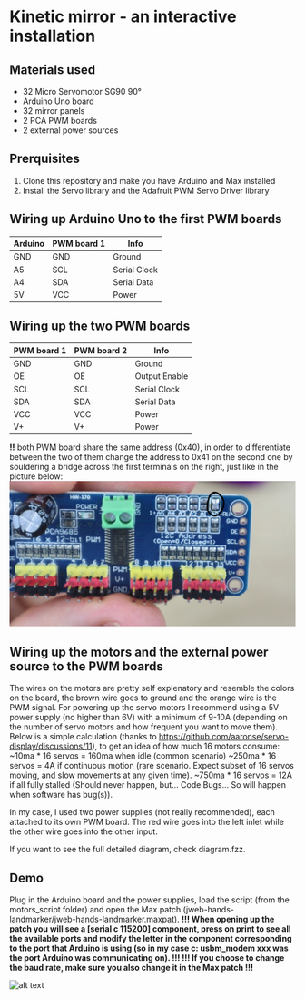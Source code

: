 # Kinetic mirror - an interactive installation

## Materials used
<ul>
<li>
    32 Micro Servomotor SG90 90°
</li>
<li>
    Arduino Uno board
</li>
<li>
    32 mirror panels
</li>
<li>
    2 PCA PWM boards
</li>
<li>
    2 external power sources
</li>
</ul>

## Prerquisites
1. Clone this repository and make you have Arduino and Max installed
2. Install the Servo library and the Adafruit PWM Servo Driver library

## Wiring up Arduino Uno to the first PWM boards
Arduino | PWM board 1 | Info | 
--- | --- | --- 
GND | GND | Ground 
A5 | SCL | Serial Clock 
A4 | SDA | Serial Data 
5V | VCC | Power

## Wiring up the two PWM boards
PWM board 1 | PWM board 2 | Info | 
--- | --- | --- 
GND | GND | Ground 
OE | OE | Output Enable
SCL | SCL | Serial Clock 
SDA | SDA | Serial Data
VCC | VCC | Power
V+ | V+ | Power

<b>!!</b> both PWM board share the same address (0x40), in order to differentiate between the two of them change the address to 0x41 on the second one by souldering a bridge across the first terminals on the right, just like in the picture below:
![alt text](media/address_change.jpg) 

## Wiring up the motors and the external power source to the PWM boards
The wires on the motors are pretty self explenatory and resemble the colors on the board, the brown wire goes to ground and the orange wire is the PWM signal.
For powering up the servo motors I recommend using a 5V power supply (no higher than 6V) with a minimum of 9-10A (depending on the number of servo motors and how frequent you want to move them). Below is a simple calculation (thanks to https://github.com/aaronse/servo-display/discussions/11), to get an idea of how much 16 motors consume:
~10ma * 16 servos = 160ma when idle (common scenario)
~250ma * 16 servos = 4A if continuous motion (rare scenario. Expect subset of 16 servos moving, and slow movements at any given time).
~750ma * 16 servos = 12A if all fully stalled (Should never happen, but… Code Bugs… So will happen when software has bug(s)).

In my case, I used two power supplies (not really recommended), each attached to its own PWM board. The red wire goes into the left inlet while the other wire goes into the other input.

If you want to see the full detailed diagram, check diagram.fzz.

## Demo
Plug in the Arduino board and the power supplies, load the script (from the motors_script folder) and open the Max patch (jweb-hands-landmarker/jweb-hands-landmarker.maxpat). 
<b>!!! When opening up the patch you will see a [serial c 115200] component, press on print to see all the available ports and modify the letter in the component corresponding to the port that Arduino is using (so in my case c: usbm_modem xxx was the port Arduino was communicating on). !!!
!!! If you choose to change the baud rate, make sure you also change it in the Max patch !!!</b>

![alt text](media/trimed_vid-ezgif.com-video-to-gif-converter.gif)

